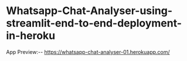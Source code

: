 # Whatsapp-Chat-Analyser-using-streamlit-end-to-end-deployment-in-heroku

App Preview:--
https://whatsapp-chat-analyser-01.herokuapp.com/

